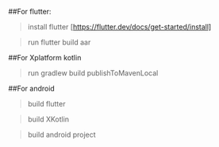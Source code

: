 ##For flutter:

> install flutter [https://flutter.dev/docs/get-started/install]

> run flutter build aar 

##For Xplatform kotlin
> run gradlew build publishToMavenLocal

##For android
>build flutter

>build XKotlin

>build android project
